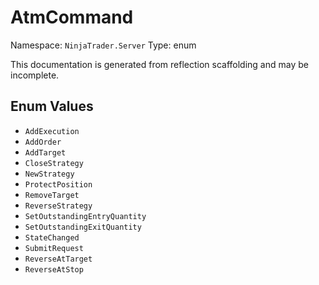 # AtmCommand

Namespace: `NinjaTrader.Server`
Type: enum

This documentation is generated from reflection scaffolding and may be incomplete.

## Enum Values
- `AddExecution`
- `AddOrder`
- `AddTarget`
- `CloseStrategy`
- `NewStrategy`
- `ProtectPosition`
- `RemoveTarget`
- `ReverseStrategy`
- `SetOutstandingEntryQuantity`
- `SetOutstandingExitQuantity`
- `StateChanged`
- `SubmitRequest`
- `ReverseAtTarget`
- `ReverseAtStop`
